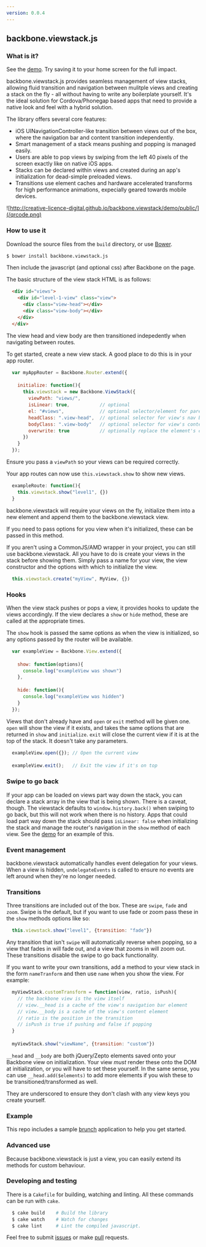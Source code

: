 ```yaml
---
version: 0.0.4
---
```


## backbone.viewstack.js

### What is it?

See the [demo](http://creative-licence-digital.github.io/backbone.viewstack/demo/public/). Try saving it to your home screen for the full impact.

backbone.viewstack.js provides seamless management of view stacks, allowing fluid transition and navigation between mulitple views and creating a stack on the fly - all without having to write any boilerplate yourself. It's the ideal solution for Cordova/Phonegap based apps that need to provide a native look and feel with a hybrid solution.

The library offers several core features:

- iOS UINavigationController-like transition between views out of the box, where the navigation bar and content transition independently.
- Smart management of a stack means pushing and popping is managed easily.
- Users are able to pop views by swiping from the left 40 pixels of the screen exactly like on native iOS apps.
- Stacks can be declared within views and created during an app's initialization for dead-simple preloaded views.
- Transitions use element caches and hardware accelerated transforms for high performance animations, expecially geared towards mobile devices.

![http://creative-licence-digital.github.io/backbone.viewstack/demo/public/](/qrcode.png)

### How to use it

Download the source files from the `build` directory, or use [Bower](http://www.bower.io/).

```bash
$ bower install backbone.viewstack.js
```

Then include the javascript (and optional css) after Backbone on the page.

The basic structure of the view stack HTML is as follows:

```html
  <div id="views">
    <div id="level-1-view" class="view">
      <div class="view-head"></div>
      <div class="view-body"></div>
    </div>
  </div>
```

The view head and view body are then transitioned indepedently when navigating between routes.

To get started, create a new view stack. A good place to do this is in your app router.

```js
  var myAppRouter = Backbone.Router.extend({

    initialize: function(){
      this.viewstack = new Backbone.ViewStack({
        viewPath: "views/",
        isLinear: true,           // optional
        el: "#views",             // optional selector/element for parent
        headClass: ".view-head",  // optional selector for view's nav bar
        bodyClass: ".view-body"   // optional selector for view's content
        overwrite: true           // optionally replace the element's content
      })
    }
  });
```

Ensure you pass a `viewPath` so your views can be required correctly.

Your app routes can now use `this.viewstack.show` to show new views.

```js
  exampleRoute: function(){
    this.viewstack.show("level1", {})
  }
```

backbone.viewstack will require your views on the fly, initialize them into a new element and append them to the backbone.viewstack view.

If you need to pass options for you view when it's initialized, these can be passed in this method.

If you aren't using a CommonJS/AMD wrapper in your project, you can still use backbone.viewstack. All you have to do is create your views in the stack before showing them. Simply pass a name for your view, the view constructor and the options with which to initialize the view.

```js
  this.viewstack.create("myView", MyView, {})
```

### Hooks

When the view stack pushes or pops a view, it provides hooks to update the views accordingly. If the view declares a `show` or `hide` method, these are called at the appropriate times.

The `show` hook is passed the same options as when the view is initialized, so any options passed by the router will be available.

```js
  var exampleView = Backbone.View.extend({

    show: function(options){
      console.log("exampleView was shown")
    },

    hide: function(){
      console.log("exampleView was hidden")
    }
  });
```

Views that don't already have and `open` or `exit` method will be given one. `open` will show the view if it exists, and takes the same options that are returned in `show` and `initialize`. `exit` will close the current view if it is at the top of the stack. It doesn't take any parameters.

```js
  exampleView.open({}); // Open the current view

  exampleView.exit();   // Exit the view if it's on top
```

### Swipe to go back

If your app can be loaded on views part way down the stack, you can declare a stack array in the view that is being shown. There is a caveat, though. The viewstack defaults to `window.history.back()` when swiping to go back, but this will not work when there is no history. Apps that could load part way down the stack should pass `isLinear: false` when initializing the stack and manage the router's navigation in the `show` method of each view. See the [demo](http://creative-licence-digital.github.io/backbone.viewstack/demo/public/) for an example of this.

### Event management

backbone.viewstack automatically handles event delegation for your views. When a view is hidden, `undelegateEvents` is called to ensure no events are left around when they're no longer needed.

### Transitions

Three transitions are included out of the box. These are `swipe`, `fade` and `zoom`. Swipe is the default, but if you want to use fade or zoom pass these in the `show` methods options like so:

```js
  this.viewstack.show("level1", {transition: "fade"})
```

Any transition that isn't `swipe` will automatically reverse when popping, so a view that fades in will fade out, and a view that zooms in will zoom out. These transitions disable the swipe to go back functionality.

If you want to write your own transitions, add a method to your view stack in the form `nameTranform` and then use `name` when you show the view. For example:

```js
  myViewStack.customTransform = function(view, ratio, isPush){
    // the backbone view is the view itself
    // view.__head is a cache of the view's navigation bar element
    // view.__body is a cache of the view's content element
    // ratio is the position in the transition
    // isPush is true if pushing and false if popping
  }

  myViewStack.show("viewName", {transition: "custom"})
```

`__head` and `__body` are both jQuery/Zepto elements saved onto your Backbone view on initialization. Your view *must* render these onto the DOM at initialization, or you will have to set these yourself. In the same sense, you can use `__head.add($elements)` to add more elements if you wish these to be transitioned/transformed as well.

They are underscored to ensure they don't clash with any view keys you create yourself.

### Example

This repo includes a sample [brunch](http://brunch.io) application to help you get started.

### Advanced use

Because backbone.viewstack is just a view, you can easily extend its methods for custom behaviour.

### Developing and testing

There is a `Cakefile` for building, watching and linting. All these commands can be run with `cake`.

```bash
  $ cake build    # Build the library
  $ cake watch    # Watch for changes
  $ cake lint     # Lint the compiled javascript.
```

Feel free to submit [issues](https://github.com/creativelicence/backbone.viewstack/issues) or make [pull](https://github.com/creativelicence/backbone.viewstack/pulls) requests.
